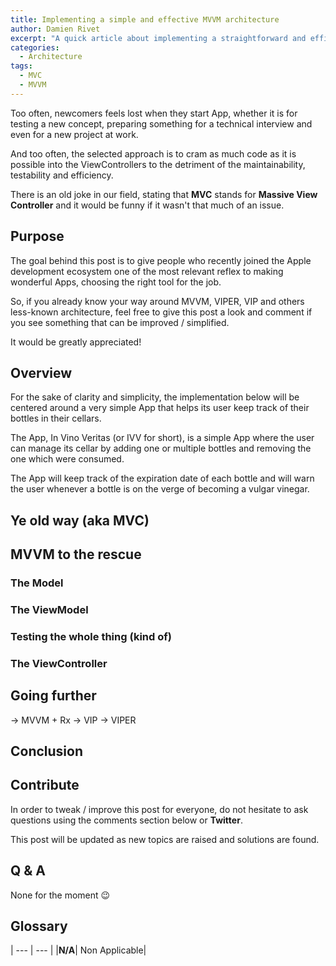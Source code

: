 ```yaml
---
title: Implementing a simple and effective MVVM architecture
author: Damien Rivet
excerpt: "A quick article about implementing a straightforward and efficient MVVM architecture with the delegation pattern."
categories:
  - Architecture
tags:
  - MVC
  - MVVM
---
```


Too often, newcomers feels lost when they start App, whether it is for testing a new concept, preparing something for a technical interview and even for a new project at work.

And too often, the selected approach is to cram as much code as it is possible into the ViewControllers to the detriment of the maintainability, testability and efficiency.

There is an old joke in our field, stating that **MVC** stands for **Massive View Controller** and it would be funny if it wasn't that much of an issue.

## Purpose

The goal behind this post is to give people who recently joined the Apple development ecosystem one of the most relevant reflex to making wonderful Apps, choosing the right tool for the job.

So, if you already know your way around MVVM, VIPER, VIP and others less-known architecture, feel free to give this post a look and comment if you see something that can be improved / simplified.

It would be greatly appreciated!

## Overview

For the sake of clarity and simplicity, the implementation below will be centered around a very simple App that helps its user keep track of their bottles in their cellars.

The App, In Vino Veritas (or IVV for short), is a simple App where the user can manage its cellar by adding one or multiple bottles and removing the one which were consumed.

The App will keep track of the expiration date of each bottle and will warn the user whenever a bottle is on the verge of becoming a vulgar vinegar.

## Ye old way (aka MVC)

## MVVM to the rescue

### The Model

### The ViewModel

### Testing the whole thing (kind of)

### The ViewController

## Going further

-> MVVM + Rx
-> VIP
-> VIPER

## Conclusion

## Contribute

In order to tweak / improve this post for everyone, do not hesitate to ask questions using the comments section below or **Twitter**.

This post will be updated as new topics are raised and solutions are found.

## Q & A

None for the moment 😉

## Glossary

| --- | --- |
|**N/A**| Non Applicable|
